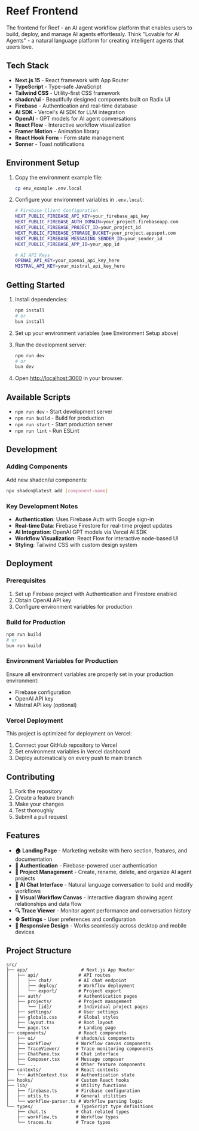 # Reef Frontend

The frontend for Reef - an AI agent workflow platform that enables users to build, deploy, and manage AI agents effortlessly. Think "Lovable for AI Agents" - a natural language platform for creating intelligent agents that users love.

## Tech Stack

- **Next.js 15** - React framework with App Router
- **TypeScript** - Type-safe JavaScript
- **Tailwind CSS** - Utility-first CSS framework
- **shadcn/ui** - Beautifully designed components built on Radix UI
- **Firebase** - Authentication and real-time database
- **AI SDK** - Vercel's AI SDK for LLM integration
- **OpenAI** - GPT models for AI agent conversations
- **React Flow** - Interactive workflow visualization
- **Framer Motion** - Animation library
- **React Hook Form** - Form state management
- **Sonner** - Toast notifications

## Environment Setup

1. Copy the environment example file:

   ```bash
   cp env_example .env.local
   ```

2. Configure your environment variables in `.env.local`:

   ```bash
   # Firebase Client Configuration
   NEXT_PUBLIC_FIREBASE_API_KEY=your_firebase_api_key
   NEXT_PUBLIC_FIREBASE_AUTH_DOMAIN=your_project.firebaseapp.com
   NEXT_PUBLIC_FIREBASE_PROJECT_ID=your_project_id
   NEXT_PUBLIC_FIREBASE_STORAGE_BUCKET=your_project.appspot.com
   NEXT_PUBLIC_FIREBASE_MESSAGING_SENDER_ID=your_sender_id
   NEXT_PUBLIC_FIREBASE_APP_ID=your_app_id

   # AI API Keys
   OPENAI_API_KEY=your_openai_api_key_here
   MISTRAL_API_KEY=your_mistral_api_key_here
   ```

## Getting Started

1. Install dependencies:

   ```bash
   npm install
   # or
   bun install
   ```

2. Set up your environment variables (see Environment Setup above)

3. Run the development server:

   ```bash
   npm run dev
   # or
   bun dev
   ```

4. Open [http://localhost:3000](http://localhost:3000) in your browser.

## Available Scripts

- `npm run dev` - Start development server
- `npm run build` - Build for production
- `npm run start` - Start production server
- `npm run lint` - Run ESLint

## Development

### Adding Components

Add new shadcn/ui components:

```bash
npx shadcn@latest add [component-name]
```

### Key Development Notes

- **Authentication**: Uses Firebase Auth with Google sign-in
- **Real-time Data**: Firebase Firestore for real-time project updates
- **AI Integration**: OpenAI GPT models via Vercel AI SDK
- **Workflow Visualization**: React Flow for interactive node-based UI
- **Styling**: Tailwind CSS with custom design system

## Deployment

### Prerequisites

1. Set up Firebase project with Authentication and Firestore enabled
2. Obtain OpenAI API key
3. Configure environment variables for production

### Build for Production

```bash
npm run build
# or
bun run build
```

### Environment Variables for Production

Ensure all environment variables are properly set in your production environment:

- Firebase configuration
- OpenAI API key
- Mistral API key (optional)

### Vercel Deployment

This project is optimized for deployment on Vercel:

1. Connect your GitHub repository to Vercel
2. Set environment variables in Vercel dashboard
3. Deploy automatically on every push to main branch

## Contributing

1. Fork the repository
2. Create a feature branch
3. Make your changes
4. Test thoroughly
5. Submit a pull request

## Features

- **🏠 Landing Page** - Marketing website with hero section, features, and documentation
- **🔐 Authentication** - Firebase-powered user authentication
- **📁 Project Management** - Create, rename, delete, and organize AI agent projects
- **💬 AI Chat Interface** - Natural language conversation to build and modify workflows
- **🎨 Visual Workflow Canvas** - Interactive diagram showing agent relationships and data flow
- **🔍 Trace Viewer** - Monitor agent performance and conversation history
- **⚙️ Settings** - User preferences and configuration
- **📱 Responsive Design** - Works seamlessly across desktop and mobile devices

## Project Structure

```
src/
├── app/                    # Next.js App Router
│   ├── api/               # API routes
│   │   ├── chat/          # AI chat endpoint
│   │   ├── deploy/        # Workflow deployment
│   │   └── export/        # Project export
│   ├── auth/              # Authentication pages
│   ├── projects/          # Project management
│   │   └── [id]/          # Individual project pages
│   ├── settings/          # User settings
│   ├── globals.css        # Global styles
│   ├── layout.tsx         # Root layout
│   └── page.tsx           # Landing page
├── components/            # React components
│   ├── ui/               # shadcn/ui components
│   ├── workflow/         # Workflow canvas components
│   ├── TraceViewer/      # Trace monitoring components
│   ├── ChatPane.tsx      # Chat interface
│   ├── Composer.tsx      # Message composer
│   └── ...               # Other feature components
├── contexts/             # React contexts
│   └── AuthContext.tsx   # Authentication state
├── hooks/                # Custom React hooks
├── lib/                  # Utility functions
│   ├── firebase.ts       # Firebase configuration
│   ├── utils.ts          # General utilities
│   └── workflow-parser.ts # Workflow parsing logic
└── types/                # TypeScript type definitions
    ├── chat.ts           # Chat-related types
    ├── workflow.ts       # Workflow types
    └── traces.ts         # Trace types
```
